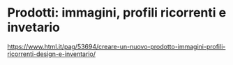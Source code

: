 # Prodotti: immagini, profili ricorrenti e invetario

https://www.html.it/pag/53694/creare-un-nuovo-prodotto-immagini-profili-ricorrenti-design-e-inventario/
